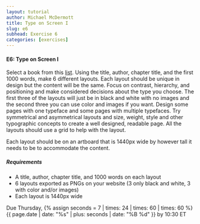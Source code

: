 ```yaml
---
layout: tutorial
author: Michael McDermott
title: Type on Screen I
slug: e6
subhead: Exercise 6
categories: [exercises]
---
```

#### E6: Type on Screen I
Select a book from this [list](https://www.gutenberg.org/browse/scores/top). Using the title, author, chapter title, and the first 1000 words, make 6 different layouts. Each layout should be unique in design but the content will be the same. Focus on contrast, hierarchy, and positioning and make considered decisions about the type you choose. The first three of the layouts will just be in black and white with no images and the second three you can use color and images if you want. Design some pages with one typeface and some pages with multiple typefaces. Try symmetrical and asymmetrical layouts and size, weight, style and other typographic concepts to create a well designed, readable page. All the layouts should use a grid to help with the layout.

Each layout should be on an artboard that is 1440px wide by however tall it needs to be to accommodate the content.

##### Requirements
* A title, author, chapter title, and 1000 words on each layout
* 6 layouts exported as PNGs on your website (3 only black and white, 3 with color and/or images)
* Each layout is 1440px wide

<span class="due">Due Thursday, {% assign seconds = 7 | times: 24 | times: 60 | times: 60 %}{{ page.date | date: "%s" | plus: seconds | date: "%B %d" }} by 10:30 ET</span>
